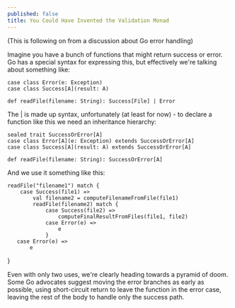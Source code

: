 ```yaml
---
published: false
title: You Could Have Invented the Validation Monad
---
```


(This is following on from a discussion about Go error handling)

Imagine you have a bunch of functions that might return success or error. Go has a special syntax for expressing this, but effectively we're talking about something like:

    case class Error(e: Exception)
    case class Success[A](result: A)
    
    def readFile(filename: String): Success[File] | Error

The | is made up syntax, unfortunately (at least for now) - to declare a function like this we need an inheritance hierarchy:

    sealed trait SuccessOrError[A]
    case class Error[A](e: Exception) extends SuccessOrError[A]
    case class Success[A](result: A) extends SuccessOrError[A]
    
    def readFile(filename: String): SuccessOrError[A]

And we use it something like this:

    readFile("filename1") match {
    	case Success(file1) =>
            val filename2 = computeFilenameFromFile(file1)
            readFile(filename2) match {
                case Success(file2) =>
                    computeFinalResultFromFiles(file1, file2)
                case Error(e) =>
                    e
                }
       case Error(e) =>
           e
   }
            
Even with only two uses, we're clearly heading towards a pyramid of doom. Some Go advocates suggest moving the error branches as early as possible, using short-circuit return to leave the function in the error case, leaving the rest of the body to handle only the success path.